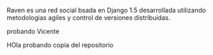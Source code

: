Raven es una red social bsada en Django 1.5 desarrollada utilizando metodologias agiles y control de versiones distribuidas. 

probando Vicente

HOla probando copia del repositorio
